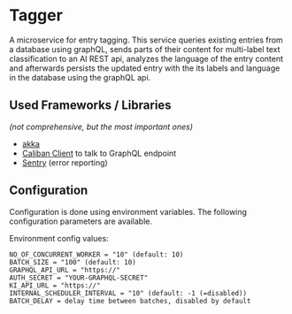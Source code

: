 # Tagger

A microservice for entry tagging. This service queries existing entries from a database using graphQL, sends parts of their content for multi-label text classification to an AI REST api, analyzes the language of the entry content and afterwards persists the updated entry with the its labels and language in the database using the graphQL api. 

## Used Frameworks / Libraries
_(not comprehensive, but the most important ones)_

-   [akka](https://akka.io/)
-   [Caliban Client](https://ghostdogpr.github.io/caliban/) to talk to GraphQL endpoint
-   [Sentry](https://sentry.io/welcome/) (error reporting)

## Configuration
Configuration is done using environment variables. 
The following configuration parameters are available.

Environment config values:

```
NO_OF_CONCURRENT_WORKER = "10" (default: 10)
BATCH_SIZE = "100" (default: 10)
GRAPHQL_API_URL = "https://"
AUTH_SECRET = "YOUR-GRAPHQL-SECRET"
KI_API_URL = "https://"
INTERNAL_SCHEDULER_INTERVAL = "10" (default: -1 (=disabled))
BATCH_DELAY = delay time between batches, disabled by default
```
